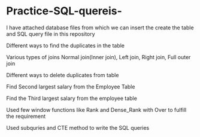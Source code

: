 # Practice-SQL-quereis-
I have attached database files from which we can insert the create the table and SQL query file in this repository 

Different ways to find the duplicates in the table

Various types of joins Normal join(Inner join), Left join, Right join, Full outer join

Different ways to delete duplicates from table

Find Second largest salary from the Employee Table

Find the Third largest salary from the employee table

Used few window functions like Rank and Dense_Rank with Over to fulfill the requirement

Used subquries and CTE method to write the SQL queries
